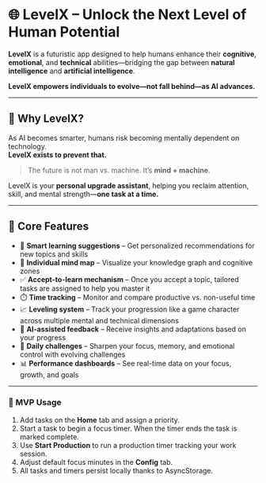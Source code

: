 # 🌐 LevelX – Unlock the Next Level of Human Potential

**LevelX** is a futuristic app designed to help humans enhance their **cognitive**, **emotional**, and **technical** abilities—bridging the gap between **natural intelligence** and **artificial intelligence**.

**LevelX empowers individuals to evolve—not fall behind—as AI advances.**

---

## 🧬 Why LevelX?

As AI becomes smarter, humans risk becoming mentally dependent on technology.  
**LevelX exists to prevent that.**

> The future is not man vs. machine. It’s **mind + machine**.

LevelX is your **personal upgrade assistant**, helping you reclaim attention, skill, and mental strength—**one task at a time.**

---

## 🔧 Core Features

- 🧭 **Smart learning suggestions** – Get personalized recommendations for new topics and skills  
- 🧠 **Individual mind map** – Visualize your knowledge graph and cognitive zones  
- ✅ **Accept-to-learn mechanism** – Once you accept a topic, tailored tasks are assigned to help you master it  
- ⏱️ **Time tracking** – Monitor and compare productive vs. non-useful time  
- 📈 **Leveling system** – Track your progression like a game character across multiple mental and technical dimensions  
- 🤖 **AI-assisted feedback** – Receive insights and adaptations based on your progress  
- 🧘 **Daily challenges** – Sharpen your focus, memory, and emotional control with evolving challenges  
- 📊 **Performance dashboards** – See real-time data on your focus, growth, and goals

---

### 🚀 MVP Usage

1. Add tasks on the **Home** tab and assign a priority.
2. Start a task to begin a focus timer. When the timer ends the task is marked complete.
3. Use **Start Production** to run a production timer tracking your work session.
4. Adjust default focus minutes in the **Config** tab.
5. All tasks and timers persist locally thanks to AsyncStorage.
